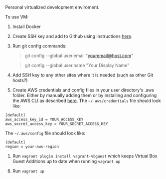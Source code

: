 Personal virtualized development enviroment.

To use VM:
1. Install Docker
1. Create SSH key and add to Github using instructions [here](https://help.github.com/articles/generating-a-new-ssh-key-and-adding-it-to-the-ssh-agent/).
1. Run git config commands:
    > git config --global user.email "youremail@host.com"

    > git config --global user.name "Your Display Name"
1. Add SSH key to any other sites where it is needed (such as other Git hosts?)
1. Create AWS credentials and config files in your user directory's .aws folder.
Either by manually adding them or by installing and configuring the AWS CLI as
described
[here](http://docs.aws.amazon.com/cli/latest/userguide/installing.html).
The `~/.aws/credentials` file should look like:
  ```
  [default]
  aws_access_key_id = YOUR_ACCESS_KEY
  aws_secret_access_key = YOUR_SECRET_ACCESS_KEY
  ```
  The  `~/.aws/config` file should look like:
  ```
  [default]
  region = your-aws-region
  ```
1. Run `vagrant plugin install vagrant-vbguest` which keeps Virtual Box Guest
Additions up to date when running `vagrant up`
8) Run `vagrant up`
